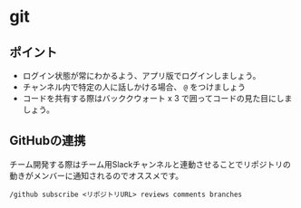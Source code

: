 # git

## ポイント

* ログイン状態が常にわかるよう、アプリ版でログインしましょう。
* チャンネル内で特定の人に話しかける場合、 `@` をつけましょう
* コードを共有する際はバッククウォート x 3 で囲ってコードの見た目にしましょう。

## GitHubの連携

チーム開発する際はチーム用Slackチャンネルと連動させることでリポジトリの動きがメンバーに通知されるのでオススメです。

```text
/github subscribe <リポジトリURL> reviews comments branches
```

